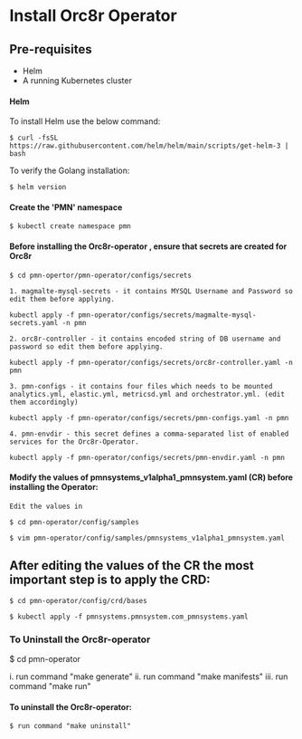 # Install Orc8r Operator

## Pre-requisites

- Helm
- A running Kubernetes cluster

#### Helm

To install Helm use the below command:

```
$ curl -fsSL https://raw.githubusercontent.com/helm/helm/main/scripts/get-helm-3 | bash
```

To verify the Golang installation:

```
$ helm version
```

#### Create the 'PMN' namespace

```
$ kubectl create namespace pmn
```

#### Before installing the Orc8r-operator , ensure that secrets are created for Orc8r

```
$ cd pmn-opertor/pmn-operator/configs/secrets

```

```
1. magmalte-mysql-secrets - it contains MYSQL Username and Password so edit them before applying.

kubectl apply -f pmn-operator/configs/secrets/magmalte-mysql-secrets.yaml -n pmn
```

```
2. orc8r-controller - it contains encoded string of DB username and password so edit them before applying.

kubectl apply -f pmn-operator/configs/secrets/orc8r-controller.yaml -n pmn
```

```
3. pmn-configs - it contains four files which needs to be mounted analytics.yml, elastic.yml, metricsd.yml and orchestrator.yml. (edit them accordingly)

kubectl apply -f pmn-operator/configs/secrets/pmn-configs.yaml -n pmn
```

```
4. pmn-envdir - this secret defines a comma-separated list of enabled services for the Orc8r-Operator.

kubectl apply -f pmn-operator/configs/secrets/pmn-envdir.yaml -n pmn
```

#### Modify the values of pmnsystems_v1alpha1_pmnsystem.yaml (CR) before installing the Operator:

```
Edit the values in

$ cd pmn-operator/config/samples

$ vim pmn-operator/config/samples/pmnsystems_v1alpha1_pmnsystem.yaml
```

## After editing the values of the CR the most important step is to apply the CRD:

```
$ cd pmn-operator/config/crd/bases

$ kubectl apply -f pmnsystems.pmnsystem.com_pmnsystems.yaml
```

### To Uninstall the Orc8r-operator

$ cd pmn-operator

i. run command "make generate"
ii. run command "make manifests"
iii. run command "make run"

#### To uninstall the Orc8r-operator:

```
$ run command "make uninstall"
```
